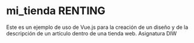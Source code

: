 # mi_tienda RENTING

Este es un ejemplo de uso de Vue.js para la creación de un diseño y de la descripción de un artículo dentro de una tienda web.
Asignatura DIW
